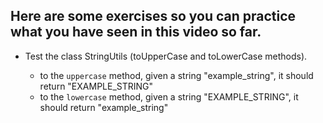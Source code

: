 ## Here are some exercises so you can practice what you have seen in this video so far.

- Test the class StringUtils (toUpperCase and toLowerCase methods).

  - to the `uppercase` method, given a string "example_string", it should return "EXAMPLE_STRING"
  - to the `lowercase` method, given a string "EXAMPLE_STRING", it should return "example_string"
